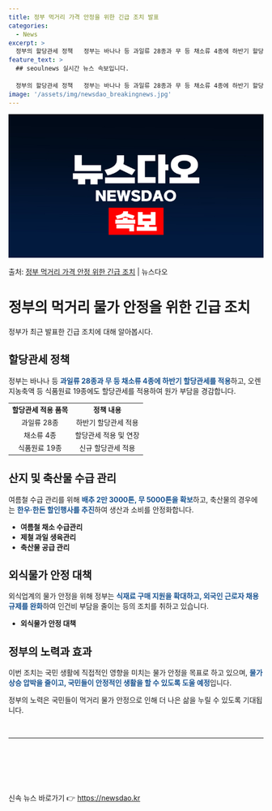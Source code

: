 ```yaml
---
title: 정부 먹거리 가격 안정을 위한 긴급 조치 발표
categories:
  - News
excerpt: >
  정부의 할당관세 정책   정부는 바나나 등 과일류 28종과 무 등 채소류 4종에 하반기 할당관세를 적용하고,…
feature_text: >
  ## seoulnews 실시간 뉴스 속보입니다.

  정부의 할당관세 정책   정부는 바나나 등 과일류 28종과 무 등 채소류 4종에 하반기 할당관세를 적용하고,…
image: '/assets/img/newsdao_breakingnews.jpg'
---
```


![뉴스다오 속보](/assets/img/newsdao_breakingnews.jpg)

<p>출처: <a href="https://newsdao.kr/4080" rel="dofollow">정부 먹거리 가격 안정 위한 긴급 조치</a> | 뉴스다오</p>

<h1 data-ke-size="size26"><b>정부의 먹거리 물가 안정을 위한 긴급 조치</b></h1>
<p data-ke-size="size16">정부가 최근 발표한 긴급 조치에 대해 알아봅시다.</p>

<h2 data-ke-size="size24">할당관세 정책</h2>
<p data-ke-size="size16">정부는 바나나 등 <b><span style="color: #1a5490;">과일류 28종과 무 등 채소류 4종에 하반기 할당관세를 적용</span></b>하고, 오렌지농축액 등 식품원료 19종에도 할당관세를 적용하여 원가 부담을 경감합니다.</p>
<table>
  <tr>
    <td style="text-align: center; height: 17px;"><b>할당관세 적용 품목</b></td>
    <td style="text-align: center; height: 17px;"><b>정책 내용</b></td>
  </tr>
  <tr>
    <td style="text-align: center; height: 17px;">과일류 28종</td>
    <td style="text-align: center; height: 17px;">하반기 할당관세 적용</td>
  </tr>
  <tr>
    <td style="text-align: center; height: 17px;">채소류 4종</td>
    <td style="text-align: center; height: 17px;">할당관세 적용 및 연장</td>
  </tr>
  <tr>
    <td style="text-align: center; height: 17px;">식품원료 19종</td>
    <td style="text-align: center; height: 17px;">신규 할당관세 적용</td>
  </tr>
</table>

<h2 data-ke-size="size24">산지 및 축산물 수급 관리</h2>
<p data-ke-size="size16">여름철 수급 관리를 위해 <b><span style="color: #1a5490;">배추 2만 3000톤, 무 5000톤을 확보</span></b>하고, 축산물의 경우에는 <b><span style="color: #1a5490;">한우·한돈 할인행사를 추진</span></b>하여 생산과 소비를 안정화합니다.</p>
<ul>
  <li><b>여름철 채소 수급관리</b></li>
  <li><b>제철 과일 생육관리</b></li>
  <li><b>축산물 공급 관리</b></li>
</ul>

<h2 data-ke-size="size24">외식물가 안정 대책</h2>
<p data-ke-size="size16">외식업계의 물가 안정을 위해 정부는 <b><span style="color: #1a5490;">식재료 구매 지원을 확대하고, 외국인 근로자 채용 규제를 완화</span></b>하여 인건비 부담을 줄이는 등의 조치를 취하고 있습니다.</p>
<ul>
  <li><b>외식물가 안정 대책</b></li>
</ul>

<h2 data-ke-size="size24">정부의 노력과 효과</h2>
<p data-ke-size="size16">이번 조치는 국민 생활에 직접적인 영향을 미치는 물가 안정을 목표로 하고 있으며, <b><span style="color: #1a5490;">물가 상승 압박을 줄이고, 국민들이 안정적인 생활을 할 수 있도록 도울 예정</span></b>입니다.</p>
<p data-ke-size="size16">정부의 노력은 국민들이 먹거리 물가 안정으로 인해 더 나은 삶을 누릴 수 있도록 기대됩니다.</p>

<p data-ke-size="size16">&nbsp;</p>

<hr>

<p data-ke-size="size16">&nbsp;</p>
<p data-ke-size="size16">&nbsp;</p>
<p data-ke-size="size16">&nbsp;</p> 

신속 뉴스 바로가기 👉 <a href="https://newsdao.kr" rel="dofollow">https://newsdao.kr</a>


